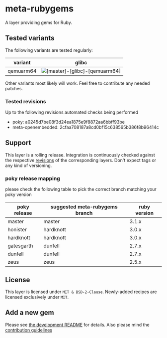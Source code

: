 # meta-rubygems

A layer providing gems for Ruby.

## Tested variants

The following variants are tested regularly:

| variant    | glibc                                                                                                                                           |
| ---------- | ----------------------------------------------------------------------------------------------------------------------------------------------- |
| qemuarm64 | ![[master]-[glibc]-[qemuarm64]](https://github.com/priv-kweihmann/meta-rubygems/workflows/%5Bmaster%5D-%5Bglibc%5D-%5Bqemuarm64%5D/badge.svg) |

Other variants most likely will work.
Feel free to contribute any needed patches.

### Tested revisions

Up to the following revisions automated checks being performed

* poky: a0245d7be08f3d24ea1875e9f8872aa6bbff93be
* meta-openembedded: 2cfaa708187a8cd0bf15c638565b386f8b96414c

## Support

This layer is a rolling release.
Integration is continuously checked against the respective [revisions](#tested-revisions) of the corresponding layers.
Don't expect tags or any kind of versioning.

### poky release mapping

please check the following table to pick the correct branch matching your poky version

| poky release | suggested meta-rubygems branch | ruby version |
| ------------ | ------------------------------ | ------------ |
| master       | master                         | 3.1.x        |
| honister     | hardknott                      | 3.0.x        |
| hardknott    | hardknott                      | 3.0.x        |
| gatesgarth   | dunfell                        | 2.7.x        |
| dunfell      | dunfell                        | 2.7.x        |
| zeus         | zeus                           | 2.5.x        |

## License

This layer is licensed under `MIT & BSD-2-Clause`.
Newly-added recipes are licensed exclusively under `MIT`.

## Add a new gem

Please see [the development README](scripts/README.md) for details.
Also please mind the [contribution guidelines](CONTRIBUTING.md)
